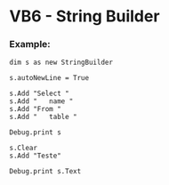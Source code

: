 # VB6 - String Builder

### Example:

```
dim s as new StringBuilder

s.autoNewLine = True

s.Add "Select "
s.Add "   name "
s.Add "From "
s.Add "   table "

Debug.print s

s.Clear
s.Add "Teste"

Debug.print s.Text
```

